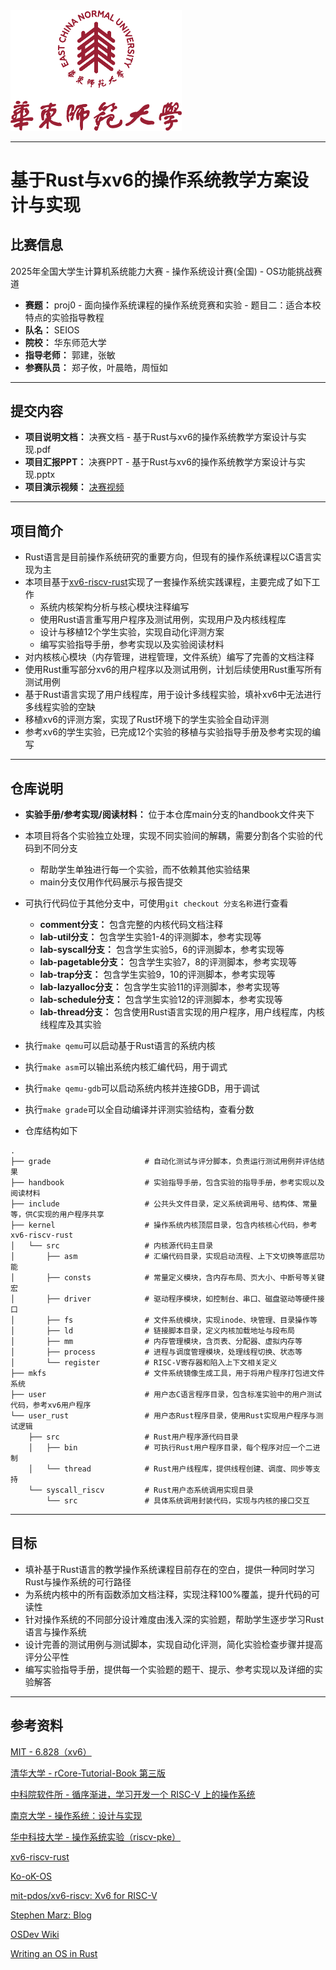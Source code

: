 <img src="handbook/logo.png" style="zoom: 50%;" />

------



# 基于Rust与xv6的操作系统教学方案设计与实现



## 比赛信息

2025年全国大学生计算机系统能力大赛 - 操作系统设计赛(全国) - OS功能挑战赛道

- **赛题：** proj0 - 面向操作系统课程的操作系统竞赛和实验 - 题目二：适合本校特点的实验指导教程
- **队名：** SEIOS
- **院校：** 华东师范大学
- **指导老师：** 郭建，张敏
- **参赛队员：** 郑子攸，叶晨皓，周恒如

------

## 提交内容

- **项目说明文档：** 决赛文档 - 基于Rust与xv6的操作系统教学方案设计与实现.pdf
- **项目汇报PPT：** 决赛PPT - 基于Rust与xv6的操作系统教学方案设计与实现.pptx
- **项目演示视频：** [决赛视频](https://pan.baidu.com/s/1hMQOC2ZkRO4_yzTtTfr8pg?pwd=9eek)

------

## 项目简介

- Rust语言是目前操作系统研究的重要方向，但现有的操作系统课程以C语言实现为主
- 本项目基于[xv6-riscv-rust]([Jaic1/xv6-riscv-rust](https://github.com/Jaic1/xv6-riscv-rust))实现了一套操作系统实践课程，主要完成了如下工作
  - 系统内核架构分析与核心模块注释编写
  - 使用Rust语言重写用户程序及测试用例，实现用户及内核线程库
  - 设计与移植12个学生实验，实现自动化评测方案
  - 编写实验指导手册，参考实现以及实验阅读材料
- 对内核核心模块（内存管理，进程管理，文件系统）编写了完善的文档注释
- 使用Rust重写部分xv6的用户程序以及测试用例，计划后续使用Rust重写所有测试用例
- 基于Rust语言实现了用户线程库，用于设计多线程实验，填补xv6中无法进行多线程实验的空缺
- 移植xv6的评测方案，实现了Rust环境下的学生实验全自动评测
- 参考xv6的学生实验，已完成12个实验的移植与实验指导手册及参考实现的编写

------

## 仓库说明

- **实验手册/参考实现/阅读材料：** 位于本仓库main分支的handbook文件夹下
- 本项目将各个实验独立处理，实现不同实验间的解耦，需要分割各个实验的代码到不同分支
  - 帮助学生单独进行每一个实验，而不依赖其他实验结果
  - main分支仅用作代码展示与报告提交
  
- 可执行代码位于其他分支中，可使用`git checkout 分支名称`进行查看
  - **comment分支：** 包含完整的内核代码文档注释
  - **lab-util分支：** 包含学生实验1-4的评测脚本，参考实现等
  - **lab-syscall分支：** 包含学生实验5，6的评测脚本，参考实现等
  - **lab-pagetable分支：** 包含学生实验7，8的评测脚本，参考实现等
  - **lab-trap分支：** 包含学生实验9，10的评测脚本，参考实现等
  - **lab-lazyalloc分支：** 包含学生实验11的评测脚本，参考实现等
  - **lab-schedule分支：** 包含学生实验12的评测脚本，参考实现等
  - **lab-thread分支：** 包含使用Rust语言实现的用户程序，用户线程库，内核线程库及其实验
  
- 执行`make qemu`可以启动基于Rust语言的系统内核
- 执行`make asm`可以输出系统内核汇编代码，用于调式
- 执行`make qemu-gdb`可以启动系统内核并连接GDB，用于调试
- 执行`make grade`可以全自动编译并评测实验结构，查看分数
- 仓库结构如下

```
.
├── grade                     # 自动化测试与评分脚本，负责运行测试用例并评估结果
├── handbook                  # 实验指导手册，包含实验的指导手册，参考实现以及阅读材料
├── include                   # 公共头文件目录，定义系统调用号、结构体、常量等，供C实现的用户程序共享
├── kernel                    # 操作系统内核顶层目录，包含内核核心代码，参考xv6-riscv-rust
│   └── src                   # 内核源代码主目录
│       ├── asm               # 汇编代码目录，实现启动流程、上下文切换等底层功能
│       ├── consts            # 常量定义模块，含内存布局、页大小、中断号等关键宏
│       ├── driver            # 驱动程序模块，如控制台、串口、磁盘驱动等硬件接口
│       ├── fs                # 文件系统模块，实现inode、块管理、目录操作等
│       ├── ld                # 链接脚本目录，定义内核加载地址与段布局
│       ├── mm                # 内存管理模块，含页表、分配器、虚拟内存等
│       ├── process           # 进程与调度管理模块，处理线程切换、状态等
│       └── register          # RISC-V寄存器和陷入上下文相关定义
├── mkfs                      # 文件系统镜像生成工具，用于将用户程序打包进文件系统
├── user                      # 用户态C语言程序目录，包含标准实验中的用户测试代码，参考xv6用户程序
└── user_rust                 # 用户态Rust程序目录，使用Rust实现用户程序与测试逻辑
    ├── src                   # Rust用户程序源代码目录
    │   ├── bin               # 可执行Rust用户程序目录，每个程序对应一个二进制
    │   └── thread            # Rust用户线程库，提供线程创建、调度、同步等支持
    └── syscall_riscv         # Rust用户态系统调用实现目录
        └── src               # 具体系统调用封装代码，实现与内核的接口交互
```

---

## 目标

- 填补基于Rust语言的教学操作系统课程目前存在的空白，提供一种同时学习Rust与操作系统的可行路径
- 为系统内核中的所有函数添加文档注释，实现注释100%覆盖，提升代码的可读性
- 针对操作系统的不同部分设计难度由浅入深的实验题，帮助学生逐步学习Rust语言与操作系统
- 设计完善的测试用例与测试脚本，实现自动化评测，简化实验检查步骤并提高评分公平性
- 编写实验指导手册，提供每一个实验题的题干、提示、参考实现以及详细的实验解答

------

## 参考资料

[MIT - 6.828（xv6）](https://pdos.csail.mit.edu/6.828/2020/index.html)

[清华大学 - rCore-Tutorial-Book 第三版](https://rcore-os.cn/rCore-Tutorial-Book-v3/index.html)

[中科院软件所 - 循序渐进，学习开发一个 RISC-V 上的操作系统](https://gitee.com/unicornx/riscv-operating-system-mooc)

[南京大学 - 操作系统：设计与实现](https://jyywiki.cn/OS/2022/index.html)

[华中科技大学 - 操作系统实验（riscv-pke）](https://gitee.com/hustos/pke-doc)

[xv6-riscv-rust]([Jaic1/xv6-riscv-rust](https://github.com/Jaic1/xv6-riscv-rust))

[Ko-oK-OS](https://github.com/Ko-oK-OS/xv6-rust)

[mit-pdos/xv6-riscv: Xv6 for RISC-V](https://github.com/mit-pdos/xv6-riscv)

[Stephen Marz: Blog](https://osblog.stephenmarz.com/index.html)

[OSDev Wiki](https://wiki.osdev.org/Main_Page)

[Writing an OS in Rust](https://os.phil-opp.com/zh-CN/)
